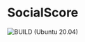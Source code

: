 # SocialScore

![BUILD (Ubuntu 20.04)](https://github.com/alekseinovikov/SocialScore/workflows/BUILD%20(Ubuntu%2020.04)/badge.svg)
